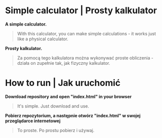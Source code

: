# Simple calculator | Prosty kalkulator

**A simple calculator.**

> With this calculator, you can make simple calculations - it works just like a physical calculator.


**Prosty kalkulator.**

> Za pomocą tego kalkulatora można wykonywać proste obliczenia - działa on zupełnie tak, jak fizyczny kalkulator.


# How to run | Jak uruchomić

**Download repository and open "index.html" in your browser**
> It's simple. Just download and use.

**Pobierz repozytorium, a następnie otwórz "index.html" w swojej przeglądarce internetowej**
> To proste. Po prostu pobierz i używaj.

